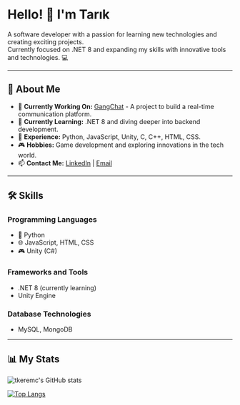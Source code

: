 # Hello! 👋 I'm Tarık

A software developer with a passion for learning new technologies and creating exciting projects.  
Currently focused on .NET 8 and expanding my skills with innovative tools and technologies. 💻

---

## 🚀 About Me

- 🔭 **Currently Working On:** [GangChat](https://github.com/tkeremc/gangchat) - A project to build a real-time communication platform.  
- 🌱 **Currently Learning:** .NET 8 and diving deeper into backend development.  
- 💼 **Experience:** Python, JavaScript, Unity, C, C++, HTML, CSS.  
- 🎮 **Hobbies:** Game development and exploring innovations in the tech world.  
- 📫 **Contact Me:** [LinkedIn](https://www.linkedin.com/in/tar%C4%B1k-kerem-%C3%A7ifciba%C5%9F%C4%B1-86398030b/) | [Email](mailto:tkeremc@outlook.com)

---

## 🛠️ Skills

### **Programming Languages**
- 🐍 Python
- 🌐 JavaScript, HTML, CSS
- 🎮 Unity (C#)

### **Frameworks and Tools**
- .NET 8 (currently learning)    
- Unity Engine  

### **Database Technologies**
- MySQL, MongoDB

---

## 📊 My Stats

![tkeremc's GitHub stats](https://github-readme-stats.vercel.app/api?username=tkeremc&show_icons=true&theme=tokyonight)

[![Top Langs](https://github-readme-stats.vercel.app/api/top-langs/?username=tkeremc&theme=tokyonight)](https://github.com/anuraghazra/github-readme-stats)


